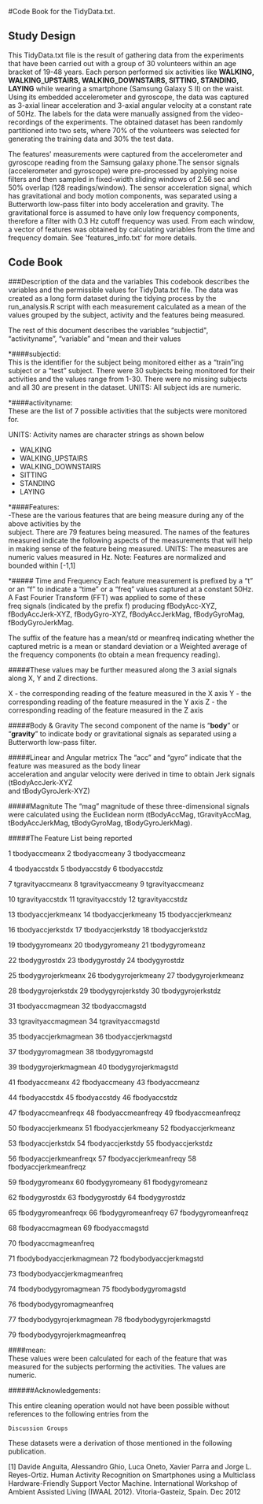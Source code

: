 
#Code Book for the TidyData.txt.

## Study Design

This TidyData.txt file is the result of gathering data from the experiments that have been carried out with a group of 30 volunteers within an age bracket of 19-48 years. Each person performed six activities like **WALKING, WALKING_UPSTAIRS, WALKING_DOWNSTAIRS, SITTING, STANDING, LAYING** while wearing a smartphone (Samsung Galaxy S II) on the waist. Using its embedded accelerometer and gyroscope, the data was captured as 3-axial linear acceleration and 3-axial angular velocity at a constant rate of 50Hz. The labels for the data were manually assigned from the video-recordings of the experiments. The obtained dataset has been randomly partitioned into two sets, where 70% of the volunteers was selected for generating the training data and 30% the test data.  

The features' measurements were captured from the accelerometer and gyroscope reading 
from the Samsung galaxy phone.The sensor signals (accelerometer and gyroscope) were pre-processed by applying noise filters and then sampled in fixed-width sliding windows of 2.56 sec and 50% overlap (128 readings/window). The sensor acceleration signal, which has gravitational and body motion components, was separated using a Butterworth low-pass filter into body acceleration and gravity. The gravitational force is assumed to have only low frequency components, therefore a filter with 0.3 Hz cutoff frequency was used. From each window, a vector of features was obtained by calculating variables from the time and frequency domain. See 'features_info.txt' for more details.  

## Code Book

###Description of the data and the variables
This codebook describes the variables and the permissible values for TidyData.txt file.
The data was created as a long form dataset during the tidying process by the run_analysis.R script with each measurement calculated as a mean of the values grouped by the subject, activity and the features being measured.

The rest of this document describes the variables “subjectid", “activityname”,  “variable” and “mean and their values 

*####subjectid:        
This is the identifier for the subject being monitored either as a “train”ing subject or a “test” subject.
There were 30 subjects being monitored for their activities and the values range from 1-30. 
There were no missing subjects and all 30 are present in the dataset. 
UNITS: All subject ids are numeric.

*####activityname:  
These are the list of 7 possible activities that the subjects were monitored for.

UNITS: Activity names are character strings as shown below

* WALKING
* WALKING_UPSTAIRS
* WALKING_DOWNSTAIRS
* SITTING
* STANDING
* LAYING

*####Features:         
-These are the various features that are being measure during any of the above activities by the                    
subject. There are 79 features being measured. The names of the features measured indicate the
following aspects of the measurements that will help in making sense of the feature being
measured.
UNITS: The measures are numeric values measured in Hz.
Note: Features are normalized and bounded within [-1,1]

*##### Time and Frequency
Each feature measurement is prefixed by a “t” or an “f” to indicate a “time” or a “freq”
values captured at a constant 50Hz. A Fast Fourier Transform (FFT) was applied to some of these               
freq signals (indicated by the prefix f) producing fBodyAcc-XYZ, fBodyAccJerk-XYZ,
fBodyGyro-XYZ, fBodyAccJerkMag, fBodyGyroMag, fBodyGyroJerkMag.

The suffix of the feature has a mean/std or meanfreq indicating whether the captured metric is a
mean or standard deviation or a Weighted average of the frequency components (to obtain a mean
frequency reading). 

#####These values may be further measured along the 3 axial signals along X, Y and
Z directions. 

X - the corresponding reading of the feature measured in the X axis
Y - the corresponding reading of the feature measured in the Y axis
Z - the corresponding reading of the feature measured in the Z axis

#####Body & Gravity
The second component of the name is “**body**” or “**gravity**” to indicate body or gravitational
signals as separated using a Butterworth low-pass filter. 

#####Linear and Angular metricx
The “acc” and “gyro” indicate that the feature was measured as the body linear     
acceleration and angular velocity were derived in time to obtain Jerk signals (tBodyAccJerk-XYZ     
and tBodyGyroJerk-XYZ)

#####Magnitute
The “mag” magnitude of these three-dimensional signals were calculated using the Euclidean
norm (tBodyAccMag, tGravityAccMag, tBodyAccJerkMag, tBodyGyroMag, tBodyGyroJerkMag).

#####The Feature List being reported

1                 tbodyaccmeanx
2                 tbodyaccmeany
3                 tbodyaccmeanz

4                  tbodyaccstdx
5                  tbodyaccstdy
6                  tbodyaccstdz

7              tgravityaccmeanx
8              tgravityaccmeany
9              tgravityaccmeanz

10              tgravityaccstdx
11              tgravityaccstdy
12              tgravityaccstdz

13            tbodyaccjerkmeanx
14            tbodyaccjerkmeany
15            tbodyaccjerkmeanz

16             tbodyaccjerkstdx
17             tbodyaccjerkstdy
18             tbodyaccjerkstdz

19               tbodygyromeanx
20               tbodygyromeany
21               tbodygyromeanz

22                tbodygyrostdx
23                tbodygyrostdy
24                tbodygyrostdz

25           tbodygyrojerkmeanx
26           tbodygyrojerkmeany
27           tbodygyrojerkmeanz

28            tbodygyrojerkstdx
29            tbodygyrojerkstdy
30            tbodygyrojerkstdz

31              tbodyaccmagmean
32               tbodyaccmagstd

33           tgravityaccmagmean
34            tgravityaccmagstd

35          tbodyaccjerkmagmean
36           tbodyaccjerkmagstd

37             tbodygyromagmean
38              tbodygyromagstd

39         tbodygyrojerkmagmean
40          tbodygyrojerkmagstd

41                fbodyaccmeanx
42                fbodyaccmeany
43                fbodyaccmeanz

44                 fbodyaccstdx
45                 fbodyaccstdy
46                 fbodyaccstdz

47            fbodyaccmeanfreqx
48            fbodyaccmeanfreqy
49            fbodyaccmeanfreqz

50            fbodyaccjerkmeanx
51            fbodyaccjerkmeany
52            fbodyaccjerkmeanz

53             fbodyaccjerkstdx
54             fbodyaccjerkstdy
55             fbodyaccjerkstdz

56        fbodyaccjerkmeanfreqx
57        fbodyaccjerkmeanfreqy
58        fbodyaccjerkmeanfreqz

59               fbodygyromeanx
60               fbodygyromeany
61               fbodygyromeanz

62                fbodygyrostdx
63                fbodygyrostdy
64                fbodygyrostdz

65           fbodygyromeanfreqx
66           fbodygyromeanfreqy
67           fbodygyromeanfreqz

68              fbodyaccmagmean
69               fbodyaccmagstd

70          fbodyaccmagmeanfreq

71      fbodybodyaccjerkmagmean
72       fbodybodyaccjerkmagstd

73  fbodybodyaccjerkmagmeanfreq

74         fbodybodygyromagmean
75          fbodybodygyromagstd

76     fbodybodygyromagmeanfreq

77     fbodybodygyrojerkmagmean
78      fbodybodygyrojerkmagstd

79 fbodybodygyrojerkmagmeanfreq


####mean:              
These values were been calculated for each of the feature that was measured for the subjects
performing the activities. The values are numeric. 


######Acknowledgements:

This entire cleaning operation would not have been possible without references to the following entries from the 

    Discussion Groups



These datasets were a derivation of those mentioned in the following publication.

[1] Davide Anguita, Alessandro Ghio, Luca Oneto, Xavier Parra and Jorge L. Reyes-Ortiz. Human Activity Recognition on Smartphones using a Multiclass Hardware-Friendly Support Vector Machine. International Workshop of Ambient Assisted Living (IWAAL 2012). Vitoria-Gasteiz, Spain. Dec 2012